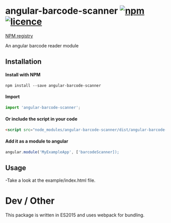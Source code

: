 # angular-barcode-scanner [![npm](https://img.shields.io/npm/v/angular-barcode-scanner.svg?style=flat-square)](https://github.com/isonet/angular-barcode-scanner)[![licence](https://img.shields.io/npm/l/angular-barcode-scanner.svg?style=flat-square)](https://img.shields.io/npm/l/angular-barcode-scanner.svg)

[NPM registry](https://www.npmjs.com/package/angular-barcode-scanner)

An angular barcode reader module

## Installation

#### Install with NPM

```npm install --save angular-barcode-scanner```

#### Import

```javascript
import 'angular-barcode-scanner';
```

#### Or include the script in your code

```html
<script src="node_modules/angular-barcode-scanner/dist/angular-barcode-scanner.js"></script>
```

#### Add it as a module to angular

```javascript
angular.module('MyExampleApp', ['barcodeScanner]);
```

## Usage

-Take a look at the example/index.html file.

# Dev / Other

This package is written in ES2015 and uses webpack for bundling.
